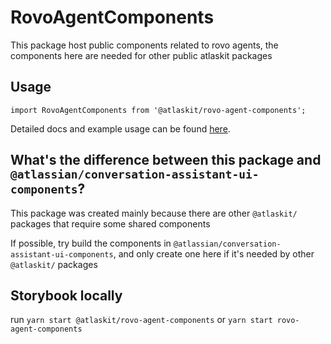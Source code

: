 # RovoAgentComponents

This package host public components related to rovo agents, the components here are needed for other public atlaskit packages

## Usage

`import RovoAgentComponents from '@atlaskit/rovo-agent-components';`

Detailed docs and example usage can be found [here](https://atlaskit.atlassian.com/packages/ai-mate/rovo-agent-components).

## What's the difference between this package and `@atlassian/conversation-assistant-ui-components`?

This package was created mainly because there are other `@atlaskit/` packages that require some shared components

If possible, try build the components in `@atlassian/conversation-assistant-ui-components`, and only create one here if it's needed by other `@atlaskit/` packages

## Storybook locally

run `yarn start @atlaskit/rovo-agent-components` or `yarn start rovo-agent-components`
